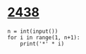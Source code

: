 # [2438](https://www.acmicpc.net/problem/2438)

```
n = int(input())
for i in range(1, n+1):
    print('*' * i)
```

